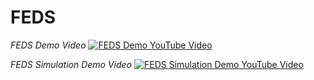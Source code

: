 # FEDS

*FEDS Demo Video*
[![FEDS Demo YouTube Video](https://img.youtube.com/vi/KaPvilWiVXo/0.jpg)](https://youtu.be/KaPvilWiVXo)

*FEDS Simulation Demo Video*
[![FEDS Simulation Demo YouTube Video](https://img.youtube.com/vi/Ob55uVLrZCA/0.jpg)](https://youtu.be/Ob55uVLrZCA)
